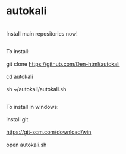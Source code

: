 # autokali
<br>Install main repositories now!</br>


<br>To install:</br>
<br>git clone https://github.com/Den-html/autokali</br>
<br>cd autokali</br>
<br>sh ~/autokali/autokali.sh</br>


<br>To install in windows:</br>
<br>install git</br>
<br>https://git-scm.com/download/win</br>
<br>open autokali.sh</br>
